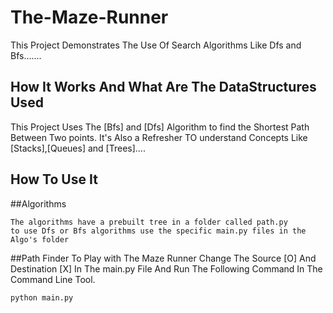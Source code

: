 # The-Maze-Runner
This Project Demonstrates The Use Of Search Algorithms Like Dfs and Bfs.......


## How It Works And What Are The DataStructures Used

This Project Uses The [Bfs] and [Dfs] Algorithm to find the Shortest Path Between Two points.
It's Also a Refresher TO understand Concepts Like [Stacks],[Queues] and [Trees]....

## How To Use It

##Algorithms

```
The algorithms have a prebuilt tree in a folder called path.py
to use Dfs or Bfs algorithms use the specific main.py files in the Algo's folder
````

##Path Finder
To Play with The Maze Runner Change The Source [O] And Destination [X] In The main.py File 
And Run The Following Command In The Command Line Tool.

```
python main.py
````
